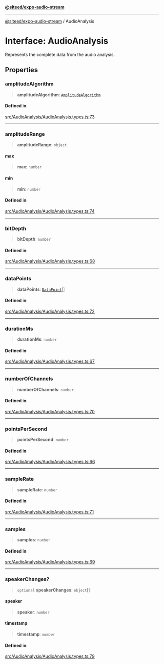 [**@siteed/expo-audio-stream**](../README.md)

***

[@siteed/expo-audio-stream](../README.md) / AudioAnalysis

# Interface: AudioAnalysis

Represents the complete data from the audio analysis.

## Properties

### amplitudeAlgorithm

> **amplitudeAlgorithm**: [`AmplitudeAlgorithm`](../type-aliases/AmplitudeAlgorithm.md)

#### Defined in

[src/AudioAnalysis/AudioAnalysis.types.ts:73](https://github.com/deeeed/expo-audio-stream/blob/93d9cba0579dfa339ab3318d5964fcefc2783240/packages/expo-audio-stream/src/AudioAnalysis/AudioAnalysis.types.ts#L73)

***

### amplitudeRange

> **amplitudeRange**: `object`

#### max

> **max**: `number`

#### min

> **min**: `number`

#### Defined in

[src/AudioAnalysis/AudioAnalysis.types.ts:74](https://github.com/deeeed/expo-audio-stream/blob/93d9cba0579dfa339ab3318d5964fcefc2783240/packages/expo-audio-stream/src/AudioAnalysis/AudioAnalysis.types.ts#L74)

***

### bitDepth

> **bitDepth**: `number`

#### Defined in

[src/AudioAnalysis/AudioAnalysis.types.ts:68](https://github.com/deeeed/expo-audio-stream/blob/93d9cba0579dfa339ab3318d5964fcefc2783240/packages/expo-audio-stream/src/AudioAnalysis/AudioAnalysis.types.ts#L68)

***

### dataPoints

> **dataPoints**: [`DataPoint`](DataPoint.md)[]

#### Defined in

[src/AudioAnalysis/AudioAnalysis.types.ts:72](https://github.com/deeeed/expo-audio-stream/blob/93d9cba0579dfa339ab3318d5964fcefc2783240/packages/expo-audio-stream/src/AudioAnalysis/AudioAnalysis.types.ts#L72)

***

### durationMs

> **durationMs**: `number`

#### Defined in

[src/AudioAnalysis/AudioAnalysis.types.ts:67](https://github.com/deeeed/expo-audio-stream/blob/93d9cba0579dfa339ab3318d5964fcefc2783240/packages/expo-audio-stream/src/AudioAnalysis/AudioAnalysis.types.ts#L67)

***

### numberOfChannels

> **numberOfChannels**: `number`

#### Defined in

[src/AudioAnalysis/AudioAnalysis.types.ts:70](https://github.com/deeeed/expo-audio-stream/blob/93d9cba0579dfa339ab3318d5964fcefc2783240/packages/expo-audio-stream/src/AudioAnalysis/AudioAnalysis.types.ts#L70)

***

### pointsPerSecond

> **pointsPerSecond**: `number`

#### Defined in

[src/AudioAnalysis/AudioAnalysis.types.ts:66](https://github.com/deeeed/expo-audio-stream/blob/93d9cba0579dfa339ab3318d5964fcefc2783240/packages/expo-audio-stream/src/AudioAnalysis/AudioAnalysis.types.ts#L66)

***

### sampleRate

> **sampleRate**: `number`

#### Defined in

[src/AudioAnalysis/AudioAnalysis.types.ts:71](https://github.com/deeeed/expo-audio-stream/blob/93d9cba0579dfa339ab3318d5964fcefc2783240/packages/expo-audio-stream/src/AudioAnalysis/AudioAnalysis.types.ts#L71)

***

### samples

> **samples**: `number`

#### Defined in

[src/AudioAnalysis/AudioAnalysis.types.ts:69](https://github.com/deeeed/expo-audio-stream/blob/93d9cba0579dfa339ab3318d5964fcefc2783240/packages/expo-audio-stream/src/AudioAnalysis/AudioAnalysis.types.ts#L69)

***

### speakerChanges?

> `optional` **speakerChanges**: `object`[]

#### speaker

> **speaker**: `number`

#### timestamp

> **timestamp**: `number`

#### Defined in

[src/AudioAnalysis/AudioAnalysis.types.ts:79](https://github.com/deeeed/expo-audio-stream/blob/93d9cba0579dfa339ab3318d5964fcefc2783240/packages/expo-audio-stream/src/AudioAnalysis/AudioAnalysis.types.ts#L79)
